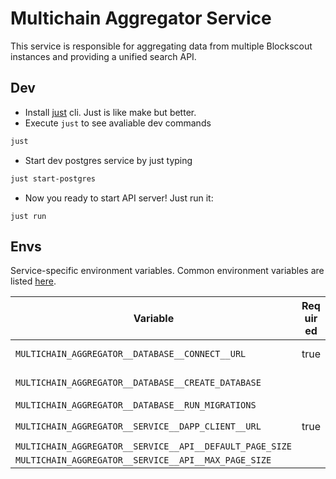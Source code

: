 # Multichain Aggregator Service

This service is responsible for aggregating data from multiple Blockscout instances and providing a unified search API.

## Dev

- Install [just](https://github.com/casey/just) cli. Just is like make but better.
- Execute `just` to see avaliable dev commands

```bash
just
```

- Start dev postgres service by just typing

```bash
just start-postgres
```

- Now you ready to start API server! Just run it:

```
just run
```

## Envs

Service-specific environment variables. Common environment variables are listed [here](../docs/common-envs.md).

[anchor]: <> (anchors.envs.start)

| Variable                                                 | Req&#x200B;uir&#x200B;ed | Description                         | Default value |
| -------------------------------------------------------- | ------------------------ | ----------------------------------- | ------------- |
| `MULTICHAIN_AGGREGATOR__DATABASE__CONNECT__URL`          | true                     | Postgres connect URL to service DB  |               |
| `MULTICHAIN_AGGREGATOR__DATABASE__CREATE_DATABASE`       |                          | Create database if doesn't exist    | `false`       |
| `MULTICHAIN_AGGREGATOR__DATABASE__RUN_MIGRATIONS`        |                          | Run database migrations             | `false`       |
| `MULTICHAIN_AGGREGATOR__SERVICE__DAPP_CLIENT__URL`       | true                     | e.g. `http://localhost:8080/api/v1` |               |
| `MULTICHAIN_AGGREGATOR__SERVICE__API__DEFAULT_PAGE_SIZE` |                          |                                     | `50`          |
| `MULTICHAIN_AGGREGATOR__SERVICE__API__MAX_PAGE_SIZE`     |                          |                                     | `100`         |

[anchor]: <> (anchors.envs.end)
